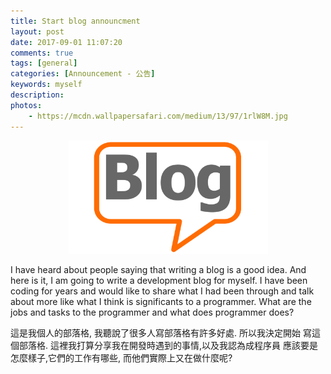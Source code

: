 ```yaml
---
title: Start blog announcment
layout: post
date: 2017-09-01 11:07:20
comments: true
tags: [general]
categories: [Announcement - 公告]
keywords: myself
description: 
photos:
	- https://mcdn.wallpapersafari.com/medium/13/97/1rlW8M.jpg
---
```


<p align="center">
  <img alt="blog-img" src="./_images/blog_pic.png" width="319" height="181" />
</p>

I have heard about people saying that writing a blog is a good idea. And 
here is it, I am going to write a development blog for myself. I have been 
coding for years and would like to share what I had been through and talk 
about more like what I think is significants to a programmer. What are the 
jobs and tasks to the programmer and what does programmer does?

這是我個人的部落格, 我聽說了很多人寫部落格有許多好處. 所以我決定開始
寫這個部落格. 這裡我打算分享我在開發時遇到的事情,以及我認為成程序員
應該要是怎麼樣子,它們的工作有哪些, 而他們實際上又在做什麼呢?
